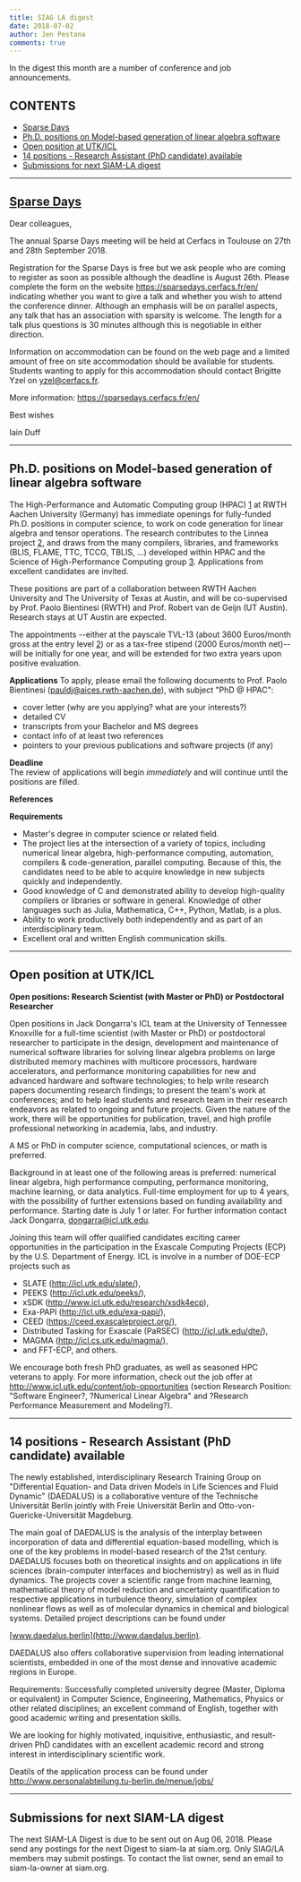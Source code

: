 ```yaml
---
title: SIAG LA digest
date: 2018-07-02
author: Jen Pestana
comments: true
---
```




In the digest this month are a number of conference and job announcements.

## CONTENTS

- [Sparse Days](#nav0)
- [Ph.D. positions on Model-based generation of linear algebra software](#nav1)
- [Open position at UTK/ICL](#nav2)
- [14 positions - Research Assistant (PhD candidate) available](#nav3)
- [Submissions for next SIAM-LA digest](#nav4)

---------------
## <a name="nav0"></a><a href="https://sparsedays.cerfacs.fr/en/">Sparse Days</a>
Dear colleagues,

The annual Sparse Days meeting will be held at Cerfacs in Toulouse on
27th and 28th September 2018.

Registration for the Sparse Days is free but we ask people who are
coming to register as soon as possible although the deadline is August
26th. Please complete the form on the website
<https://sparsedays.cerfacs.fr/en/> indicating whether you want to give
a talk and whether you wish to attend the conference dinner. Although
an emphasis will be on parallel aspects, any talk that has an
association with sparsity is welcome. The length for a talk plus
questions is 30 minutes although this is negotiable in either
direction.

Information on accommodation can be found on the web page and a
limited amount of free on site accommodation should be available for
students. Students wanting to apply for this accommodation should
contact Brigitte Yzel on <yzel@cerfacs.fr>.

More information: <https://sparsedays.cerfacs.fr/en/>

Best wishes

Iain Duff

---------------

## <a name="nav1">Ph.D. positions on Model-based generation of linear algebra software</a>

The High-Performance and Automatic Computing group (HPAC) [1] at RWTH Aachen University (Germany) has immediate openings for fully-funded Ph.D. positions in computer science, to work on code generation for linear algebra and tensor operations. The research contributes to the Linnea project [2], and draws from the many compilers, libraries, and frameworks (BLIS, FLAME, TTC, TCCG, TBLIS, ...) developed within HPAC and the Science of High-Performance Computing group [3]. Applications from excellent candidates are invited.

These positions are part of a collaboration between RWTH Aachen University and The University of Texas at Austin, and will be co-supervised by Prof. Paolo Bientinesi (RWTH) and Prof. Robert van de Geijn (UT Austin). Research stays at UT Austin are expected.

The appointments --either at the payscale TVL-13 (about 3600 Euros/month gross at the entry level [2]) or as a tax-free stipend (2000 Euros/month net)-- will be initially for one year, and will be extended for two extra years upon positive evaluation.

**Applications** 
To apply, please email the following documents to Prof. Paolo Bientinesi (<pauldj@aices.rwth-aachen.de>), with subject "PhD @ HPAC":

- cover letter (why are you applying? what are your interests?)  
- detailed CV  
- transcripts from your Bachelor and MS degrees  
- contact info of at least two references  
- pointers to your previous publications and software projects (if any)  

**Deadline**  
The review of applications will begin *immediately* and will continue until the positions are filled.

**References**

[1]: <hpac.rwth-aachen.de>
[2]: <https://github.com/HPAC/linnea>
[3]: <shpc.ices.utexas.edu>
[4]: <https://github.com/flame/blis>

**Requirements**

- Master's degree in computer science or related field.  
- The project lies at the intersection of a variety of topics, including numerical linear algebra, high-performance computing, automation, compilers & code-generation, parallel computing. Because of this, the candidates need to be able to acquire knowledge in new subjects quickly and independently.  
- Good knowledge of C and demonstrated ability to develop high-quality compilers or libraries or software in general. Knowledge of other languages such as Julia, Mathematica, C++, Python, Matlab, is a plus.  
- Ability to work productively both independently and as part of an interdisciplinary team.  
- Excellent oral and written English communication skills.

---------------

## <a name="nav2">Open position at UTK/ICL</a>

**Open positions: Research Scientist (with Master or PhD) or Postdoctoral Researcher**

Open positions in Jack Dongarra's ICL team at the University of Tennessee Knoxville
for a full-time scientist (with Master or PhD) or postdoctoral researcher to participate in the design, development and maintenance of numerical software libraries for solving linear algebra problems on large distributed memory machines with multicore processors,
hardware accelerators, and performance monitoring capabilities for new and advanced hardware and software technologies; to help write research papers documenting research findings; to present the team's work at conferences; and to help lead students and research
team in their research endeavors as related to ongoing and future projects. Given the nature of the work, there will be opportunities for publication, travel, and high profile professional networking in academia, labs, and industry.

A MS or PhD in computer science, computational sciences, or math is preferred.

Background in at least one of the following areas is preferred: numerical linear algebra, high performance computing, performance monitoring, machine learning, or data analytics. Full-time employment for up to 4 years, with the possibility of further extensions
based on funding availability and performance. 
Starting date is July 1 or later. For further information contact Jack Dongarra, <dongarra@icl.utk.edu>.

Joining this team will offer qualified candidates exciting career opportunities
in the participation in the Exascale Computing Projects (ECP) by the U.S. Department of Energy. ICL is involve in a number of DOE-ECP projects such as 

- SLATE (http://icl.utk.edu/slate/),  
- PEEKS (<http://icl.utk.edu/peeks/>),  
- xSDK (<http://www.icl.utk.edu/research/xsdk4ecp>),  
- Exa-PAPI (<http://icl.utk.edu/exa-papi/>),  
- CEED (<https://ceed.exascaleproject.org/>),  
- Distributed Tasking for Exascale (PaRSEC) (<http://icl.utk.edu/dte/>),   
- MAGMA (<http://icl.cs.utk.edu/magma/>),   
- and FFT-ECP, and others.  

We encourage both fresh PhD graduates, as well as seasoned HPC veterans to apply. For more information, check out the job offer at
<http://www.icl.utk.edu/content/job-opportunities>
(section Research Position: "Software Engineer?, ?Numerical Linear Algebra" and ?Research Performance Measurement and Modeling?).

---------------

## <a name="nav3">14 positions - Research Assistant (PhD candidate) available</a>

The newly established, interdisciplinary Research Training Group on 
"Differential Equation- and Data driven
Models in Life Sciences and Fluid Dynamic" (DAEDALUS) is a collaborative 
venture of the Technische Universit&auml;t
Berlin jointly with Freie Universit&auml;t Berlin and 
Otto-von-Guericke-Universit&auml;t Magdeburg.

The main goal of DAEDALUS is the analysis of the interplay between 
incorporation of data and differential
equation-based modelling, which is one of the key problems in 
model-based research of the 21st century.
DAEDALUS focuses both on theoretical insights and on applications in 
life sciences (brain-computer interfaces and biochemistry)
as well as in fluid dynamics. The projects cover a scientific range from 
machine learning, mathematical theory
of model reduction and uncertainty quantification to respective 
applications in turbulence theory, simulation of complex
nonlinear flows as well as of molecular dynamics in chemical and 
biological systems. Detailed project descriptions can
be found under

[www.daedalus.berlin](http://www.daedalus.berlin).

DAEDALUS also offers collaborative supervision from leading 
international scientists, embedded in one of the most
dense and innovative academic regions in Europe.

Requirements: Successfully completed university degree (Master, Diploma 
or equivalent) in Computer Science, Engineering,
Mathematics, Physics or other related disciplines; an excellent command 
of English, together with good academic
writing and presentation skills.

We are looking for highly motivated, inquisitive, enthusiastic, and 
result-driven PhD candidates with an excellent academic
record and strong interest in interdisciplinary scientific work.

Deatils of the application process can be found under
<http://www.personalabteilung.tu-berlin.de/menue/jobs/>

---------------

## <a name="nav4">Submissions for next SIAM-LA digest</a>

The next SIAM-LA Digest is due to be sent out on Aug 06, 2018.
Please send any postings for the next Digest to siam-la at siam.org. 
Only SIAG/LA members may submit postings.  To contact the list owner, 
send an email to siam-la-owner at siam.org.
